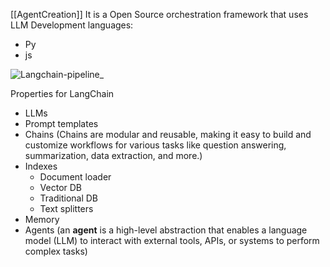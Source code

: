  [[AgentCreation]]
It is a Open Source  orchestration framework that uses LLM
Development languages:
- Py
- js

![Langchain-pipeline_](https://media.geeksforgeeks.org/wp-content/uploads/20250206160413810371/Langchain-pipeline_.webp)

Properties for LangChain
- LLMs
- Prompt templates
- Chains (Chains are modular and reusable, making it easy to build and customize workflows for various tasks like question answering, summarization, data extraction, and more.)
- Indexes 
	- Document loader
	- Vector DB
	- Traditional DB
	- Text splitters
- Memory
- Agents (an **agent** is a high-level abstraction that enables a language model (LLM) to interact with external tools, APIs, or systems to perform complex tasks)